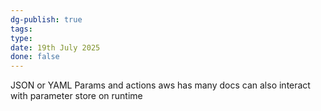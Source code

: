 ```yaml
---
dg-publish: true
tags: 
type: 
date: 19th July 2025
done: false
---
```

JSON or YAML
Params and actions
aws has many docs
can also interact with parameter store on runtime

